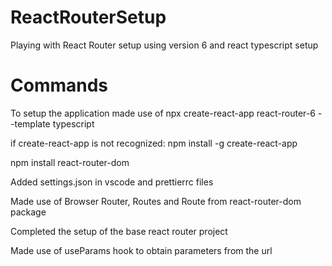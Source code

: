 # ReactRouterSetup
Playing with React Router setup using version 6 and react typescript setup


# Commands

To setup the application made use of npx create-react-app react-router-6 --template typescript 

if create-react-app is not recognized:
    npm install -g create-react-app

npm install react-router-dom 

Added settings.json in vscode and prettierrc files

Made use of Browser Router, Routes and Route from react-router-dom package

Completed the setup of the base react router project

Made use of useParams hook to obtain parameters from the url
